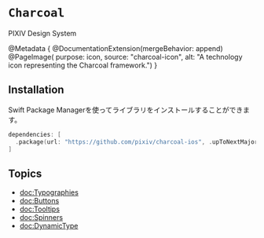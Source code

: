 # ``Charcoal``

PIXIV Design System

@Metadata {
    @DocumentationExtension(mergeBehavior: append)
    @PageImage(
        purpose: icon, 
        source: "charcoal-icon", 
        alt: "A technology icon representing the Charcoal framework.")
}

## Installation

Swift Package Managerを使ってライブラリをインストールすることができます。

```swift
dependencies: [
  .package(url: "https://github.com/pixiv/charcoal-ios", .upToNextMajor(from: "1.0.0"))
]
```

## Topics

- <doc:Typographies>
- <doc:Buttons>
- <doc:Tooltips>
- <doc:Spinners>
- <doc:DynamicType>
